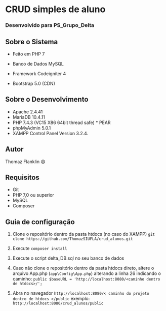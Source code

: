 # CRUD simples de aluno 
### Desenvolvido para PS_Grupo_Delta


## Sobre o Sistema

* Feito em PHP 7
* Banco de Dados MySQL
* Framework Codeigniter 4

* Bootstrap 5.0 (CDN)


## Sobre o Desenvolvimento

* Apache 2.4.41
* MariaDB 10.4.11
* PHP 7.4.3 (VC15 X86 64bit thread safe) * PEAR
* phpMyAdmin 5.0.1
* XAMPP Control Panel Version 3.2.4.


## Autor

Thomaz Flanklin :smile:

## Requisitos

* Git
* PHP 7,0 ou superior
* MySQL
* Composer

## Guia de configuração

1. Clone o repositório dentro da pasta htdocs (no caso do XAMPP)
 `git clone https://github.com/ThomazSIUFLA/crud_alunos.git`

2. Execute `composer install`

3. Execute o script delta_DB.sql no seu banco de dados

4. Caso não clone o repositório dentro da pasta htdocs direto, altere o arquivo App.php (`app\Config\App.php`) alterando a linha 26 indicando o caminho:
`public $baseURL = 'http://localhost:8080/<caminho dentro de htdocs>/';`


5. Abra no navegador `http://localhost:8080/< caminho do projeto dentro de htdocs >/public`
exemplo:  `http://localhost:8080/crud_alunos/public`
